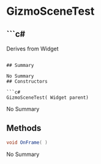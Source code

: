 # GizmoSceneTest

## ```c#
Derives from Widget
```

## Summary

No Summary
## Constructors

```c#
GizmoSceneTest( Widget parent) 
```
No Summary
## Methods

```c#
void OnFrame( ) 
```
No Summary

